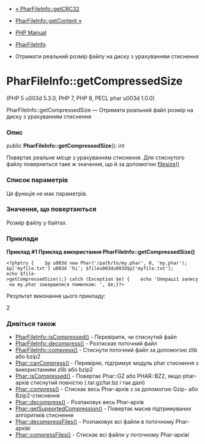- [« PharFileInfo::getCRC32](pharfileinfo.getcrc32.md)
- [PharFileInfo::getContent »](pharfileinfo.getcontent.md)

- [PHP Manual](index.md)
- [PharFileInfo](class.pharfileinfo.md)
- Отримати реальний розмір файлу на диску з урахуванням стиснення

# PharFileInfo::getCompressedSize

(PHP 5 u003d 5.3.0, PHP 7, PHP 8, PECL phar u003d 1.0.0)

PharFileInfo::getCompressedSize — Отримати реальний файл
розмір на диску з урахуванням стиснення

### Опис

public **PharFileInfo::getCompressedSize**(): int

Повертає реальне місце з урахуванням стиснення. Для
стиснутого файлу повернеться таке ж значення, що й за допомогою
[filesize()](function.filesize.md)

### Список параметрів

Ця функція не має параметрів.

### Значення, що повертаються

Розмір файлу у байтах.

### Приклади

**Приклад #1 Приклад використання **PharFileInfo::getCompressedSize()****

`<?phptry {    $p u003d new Phar('/path/to/my.phar', 0, 'my.phar'); $p['myfile.txt'] u003d 'hi'; $fileu003du003d$p['myfile.txt']; echo $file->getCompressedSize();} catch (Exception $e) {    echo 'Операції запису на my.phar завершилися помилкою: ', $e;}?> `

Результат виконання цього прикладу:

2

### Дивіться також

- [PharFileInfo::isCompressed()](pharfileinfo.iscompressed.md) -
Перевірити, чи стиснутий файл
- [PharFileInfo::decompress()](pharfileinfo.decompress.md) -
Розтискає поточний файл
- [PharFileInfo::compress()](pharfileinfo.compress.md) - Стиснути
поточний файл за допомогою zlib або bzip2
- [Phar::canCompress()](phar.cancompress.md) - Перевіряє,
підтримує модуль phar стиснення з використанням zlib або bzip2
- [Phar::isCompressed()](phar.iscompressed.md) - Повертає Phar::GZ
або PHAR::BZ2, якщо phar-архів стиснутий повністю (.tar.gz/tar.bz і так
далі)
- [Phar::compress()](phar.compress.md) - Стискає весь Phar-архів з
за допомогою Gzip- або Bzip2-стиснення
- [Phar::decompress()](phar.decompress.md) - Розпаковує весь
Phar-архів
- [Phar::getSupportedCompression()](phar.getsupportedcompression.md) -
Повертає масив підтримуваних алгоритмів стиснення
- [Phar::decompressFiles()](phar.decompressfiles.md) - Розпаковує
всі файли в поточному Phar-архіві
- [Phar::compressFiles()](phar.compressfiles.md) - Стискає всі файли
у поточному Phar-архіві
